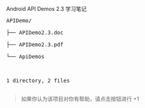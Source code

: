 Android API Demos 2.3 学习笔记
<pre>
APIDemo/<br>
├── APIDemo2.3.doc<br>
├── APIDemo2.3.pdf<br>
└── ApiDemos<br>
<br>
1 directory, 2 files<br>
</pre>


> 如果你认为该项目对你有帮助，请点击按钮进行 +1

> 